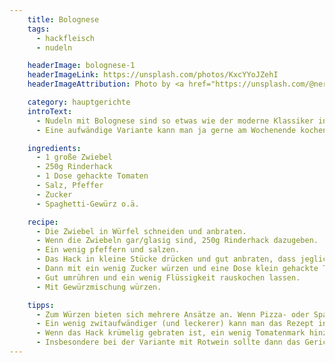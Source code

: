 ```yaml
---
    title: Bolognese
    tags:
      - hackfleisch
      - nudeln

    headerImage: bolognese-1
    headerImageLink: https://unsplash.com/photos/KxcYYoJZehI
    headerImageAttribution: Photo by <a href="https://unsplash.com/@nerfee?utm_source=unsplash&utm_medium=referral&utm_content=creditCopyText">Nerfee Mirandilla</a> on <a href="https://unsplash.com/?utm_source=unsplash&utm_medium=referral&utm_content=creditCopyText">Unsplash</a>

    category: hauptgerichte
    introText:
      - Nudeln mit Bolognese sind so etwas wie der moderne Klassiker in der deutschen Küche. Natürlich schmeckt die Bolo besonders gut, wenn man sie drei Stunden köcheln lässt und am Besten noch eine ordentliche Menge Rotwein angegossen hat.
      - Eine aufwändige Variante kann man ja gerne am Wochenende kochen und dann portionsweise einfrieren. Für das schnelle Essen zwischendurch geht es aber auch weniger ambitioniert.

    ingredients:
      - 1 große Zwiebel
      - 250g Rinderhack
      - 1 Dose gehackte Tomaten
      - Salz, Pfeffer
      - Zucker
      - Spaghetti-Gewürz o.ä.

    recipe:
      - Die Zwiebel in Würfel schneiden und anbraten.
      - Wenn die Zwiebeln gar/glasig sind, 250g Rinderhack dazugeben.
      - Ein wenig pfeffern und salzen.
      - Das Hack in kleine Stücke drücken und gut anbraten, dass jegliche Flüssigkeit verdampft.
      - Dann mit ein wenig Zucker würzen und eine Dose klein gehackte Tomaten hinzugeben.
      - Gut umrühren und ein wenig Flüssigkeit rauskochen lassen.
      - Mit Gewürzmischung würzen.

    tipps:
      - Zum Würzen bieten sich mehrere Ansätze an. Wenn Pizza- oder Spaghettigewürzmischung zur Hand ist, einfach die nehmen. Es gehen aber auch ein wenig Kreuzkümmel, Chiliflocken, Paprikapulver und Oregano. Einfach ausprobieren.
      - Ein wenig zwitaufwändiger (und leckerer) kann man das Rezept interpretieren, indem mit dem Hack zwei oder drei gehackte Knoblauchzehen sowie klein gehackte Möhre und Knollensellerie mit in den Topf kommen.
      - Wenn das Hack krümelig gebraten ist, ein wenig Tomatenmark hinzugeben, mit anrösten und mit ein wenig Rotwein oder einer kräftigen Brühe ablöschen. Dann erst die Tomatendose hinzugeben.
      - Insbesondere bei der Variante mit Rotwein sollte dann das Gericht auf kleiner Flamme etwa eine stunde leicht köcheln. Zeit bringt Geschmack.
---
```






